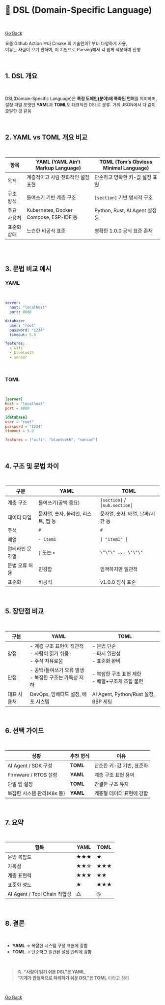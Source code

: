 # 🧩 DSL (Domain-Specific Language)

</br>

[Go Back](index.md)

요즘 Github Action 부터 Cmake 의 기술언어? 부터 다양하게 사용,        
이유는 사람이 보기 편하며, 이 기반으로 Parsing해서 각 쉽게 적용하여 진행        

</br>

## 1. DSL 개요

</br>

DSL(Domain-Specific Language)은 **특정 도메인(분야)에 특화된 언어**를 의미하며,  
설정 파일 포맷인 **YAML**과 **TOML**도 대표적인 DSL로 분류.
거의 JSON에서 다 같이 출발한 것 같음   



</br>

## 2. YAML vs TOML 개요 비교

</br>


| 항목 | **YAML (YAML Ain’t Markup Language)** | **TOML (Tom’s Obvious Minimal Language)** |
|------|----------------------------------------|--------------------------------------------|
| 목적 | 계층적이고 사람 친화적인 설정 표현 | 단순하고 명확한 키-값 설정 표현 |
| 구조 방식 | 들여쓰기 기반 계층 구조 | `[section]` 기반 명시적 구조 |
| 주요 사용처 | Kubernetes, Docker Compose, ESP-IDF 등 | Python, Rust, AI Agent 설정 등 |
| 표준화 상태 | 느슨한 비공식 표준 | 명확한 1.0.0 공식 표준 존재 |


</br>

</br>

## 3. 문법 비교 예시

### YAML


</br>

```yaml
server:
  host: "localhost"
  port: 8080

database:
  user: "root"
  password: "1234"
  timeout: 5.0

features:
  - wifi
  - bluetooth
  - sensor
```

</br>

### TOML


</br>

```toml
[server]
host = "localhost"
port = 8080

[database]
user = "root"
password = "1234"
timeout = 5.0

features = ["wifi", "bluetooth", "sensor"]
```

</br>



## 4. 구조 및 문법 차이


</br>

| 구분 | YAML | TOML |
|------|------|------|
| 계층 구조 | 들여쓰기(공백 중요) | `[section]` / `[sub.section]` |
| 데이터 타입 | 문자열, 숫자, 불리언, 리스트, 맵 등 | 문자열, 숫자, 배열, 날짜/시간 등 |
| 주석 | `#` | `#` |
| 배열 | `- item1` | `[ "item1" ]` |
| 멀티라인 문자열 | `\|` 또는 `>` | `\"\"\" ... \"\"\"` |
| 문법 오류 허용 | 민감함 | 엄격하지만 일관적 |
| 표준화 | 비공식 | v1.0.0 정식 표준 |


</br>

## 5. 장단점 비교


</br>

| 구분 | **YAML** | **TOML** |
|------|-----------|-----------|
| 장점 | - 계층 구조 표현이 직관적<br>- 사람이 읽기 쉬움<br>- 주석 자유로움 | - 문법 단순<br>- 파서 일관성<br>- 표준화 완비 |
| 단점 | - 공백/들여쓰기 오류 발생<br>- 복잡한 구조는 가독성 저하 | - 복잡한 구조 표현 제한<br>- 배열+구조체 조합 불편 |
| 대표 사용처 | DevOps, 임베디드 설정, 배포 시스템 | AI Agent, Python/Rust 설정, BSP 세팅 |



</br>

## 6. 선택 가이드


</br>

| 상황 | 추천 형식 | 이유 |
|------|------------|------|
| AI Agent / SDK 구성 | **TOML** | 단순한 키-값 기반, 표준화 |
| Firmware / RTOS 설정 | **YAML** | 계층 구조 표현 용이 |
| 단일 앱 설정 | **TOML** | 간결한 구조 유지 |
| 복잡한 시스템 관리(K8s 등) | **YAML** | 계층형 데이터 표현에 강함 |


</br>

## 7. 요약


</br>

| 항목 | YAML | TOML |
|------|------|------|
| 문법 복잡도 | ★★★ | ★ |
| 가독성 | ★★☆ | ★★★ |
| 계층 표현력 | ★★★ | ★★ |
| 표준화 정도 | ★ | ★★★ |
| AI Agent / Tool Chain 적합성 | △ | ◎ |


</br>

## 8. 결론


</br>

- **YAML** → 복잡한 시스템 구성 표현에 강함  
- **TOML** → 단순하고 일관된 설정 관리에 강함  


</br>

> 즉, **“사람이 읽기 쉬운 DSL”은 YAML**,  
> **“기계가 안정적으로 처리하기 쉬운 DSL”은 TOML** 이라고 정리


</br>

[Go Back](./index.md)        